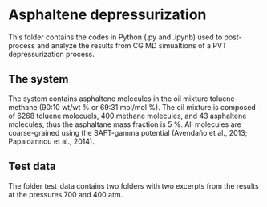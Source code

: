 # Asphaltene depressurization

This folder contains the codes in Python (.py and .ipynb) used to post-process and analyze the results from CG MD simualtions of a PVT depressurization
process.

## The system

The system contains asphaltene molecules in the oil mixture toluene-methane (90:10 wt/wt % or 69:31 mol/mol %). The oil mixture is composed of 6268 toluene
molecuels, 400 methane molecules, and 43 asphaltene molecules, thus the asphaltane mass fraction is 5 %. All molecules are coarse-grained using the
SAFT-gamma potential (Avenda&#241;o et al., 2013; Papaioannou et al., 2014).

## Test data

The folder test_data contains two folders with two excerpts from the results at the pressures 700 and 400 atm.
